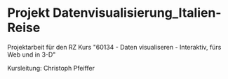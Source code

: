 # Projekt Datenvisualisierung_Italien-Reise
Projektarbeit für den RZ Kurs "60134 - Daten visualiseren - Interaktiv, fürs Web und in 3-D"

Kursleitung: Christoph Pfeiffer
